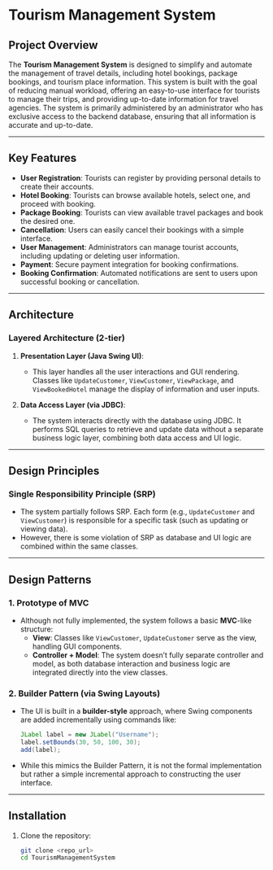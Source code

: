 # Tourism Management System

## Project Overview

The **Tourism Management System** is designed to simplify and automate the management of travel details, including hotel bookings, package bookings, and tourism place information. This system is built with the goal of reducing manual workload, offering an easy-to-use interface for tourists to manage their trips, and providing up-to-date information for travel agencies. The system is primarily administered by an administrator who has exclusive access to the backend database, ensuring that all information is accurate and up-to-date.

---

## Key Features

- **User Registration**: Tourists can register by providing personal details to create their accounts.
- **Hotel Booking**: Tourists can browse available hotels, select one, and proceed with booking.
- **Package Booking**: Tourists can view available travel packages and book the desired one.
- **Cancellation**: Users can easily cancel their bookings with a simple interface.
- **User Management**: Administrators can manage tourist accounts, including updating or deleting user information.
- **Payment**: Secure payment integration for booking confirmations.
- **Booking Confirmation**: Automated notifications are sent to users upon successful booking or cancellation.

---

## Architecture

### Layered Architecture (2-tier)

1. **Presentation Layer (Java Swing UI)**: 
   - This layer handles all the user interactions and GUI rendering. Classes like `UpdateCustomer`, `ViewCustomer`, `ViewPackage`, and `ViewBookedHotel` manage the display of information and user inputs.
   
2. **Data Access Layer (via JDBC)**: 
   - The system interacts directly with the database using JDBC. It performs SQL queries to retrieve and update data without a separate business logic layer, combining both data access and UI logic.

---

## Design Principles

### Single Responsibility Principle (SRP)

- The system partially follows SRP. Each form (e.g., `UpdateCustomer` and `ViewCustomer`) is responsible for a specific task (such as updating or viewing data).
- However, there is some violation of SRP as database and UI logic are combined within the same classes.

---

## Design Patterns

### 1. **Prototype of MVC** 
   - Although not fully implemented, the system follows a basic **MVC**-like structure:
     - **View**: Classes like `ViewCustomer`, `UpdateCustomer` serve as the view, handling GUI components.
     - **Controller + Model**: The system doesn’t fully separate controller and model, as both database interaction and business logic are integrated directly into the view classes.

### 2. **Builder Pattern (via Swing Layouts)**
   - The UI is built in a **builder-style** approach, where Swing components are added incrementally using commands like:
     ```java
     JLabel label = new JLabel("Username");
     label.setBounds(30, 50, 100, 30);
     add(label);
     ```
   - While this mimics the Builder Pattern, it is not the formal implementation but rather a simple incremental approach to constructing the user interface.

---

## Installation

1. Clone the repository:
   ```bash
   git clone <repo_url>
   cd TourismManagementSystem

